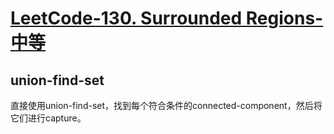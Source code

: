 # [LeetCode-130. Surrounded Regions-中等](https://leetcode.cn/problems/surrounded-regions/)



## union-find-set

直接使用union-find-set，找到每个符合条件的connected-component，然后将它们进行capture。

